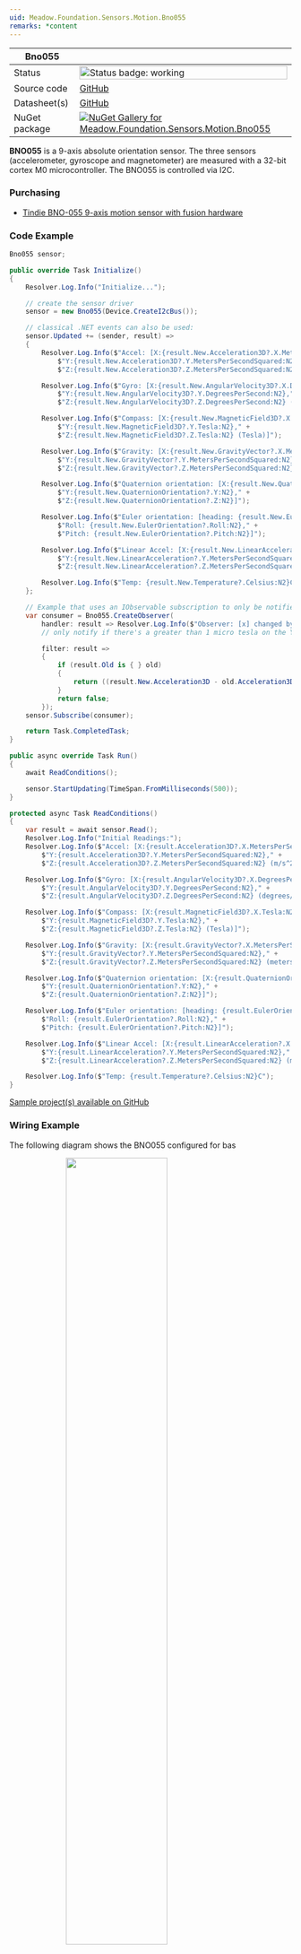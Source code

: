 ```yaml
---
uid: Meadow.Foundation.Sensors.Motion.Bno055
remarks: *content
---
```


| Bno055 | |
|--------|--------|
| Status | <img src="https://img.shields.io/badge/Working-brightgreen" style="width: auto; height: -webkit-fill-available;" alt="Status badge: working" /> |
| Source code | [GitHub](https://github.com/WildernessLabs/Meadow.Foundation/tree/main/Source/Meadow.Foundation.Peripherals/Sensors.Motion.Bno055) |
| Datasheet(s) | [GitHub](https://github.com/WildernessLabs/Meadow.Foundation/tree/main/Source/Meadow.Foundation.Peripherals/Sensors.Motion.Bno055/Datasheet) |
| NuGet package | <a href="https://www.nuget.org/packages/Meadow.Foundation.Sensors.Motion.Bno055/" target="_blank"><img src="https://img.shields.io/nuget/v/Meadow.Foundation.Sensors.Motion.Bno055.svg?label=Meadow.Foundation.Sensors.Motion.Bno055" alt="NuGet Gallery for Meadow.Foundation.Sensors.Motion.Bno055" /></a> |

**BNO055** is a 9-axis absolute orientation sensor. The three sensors (accelerometer, gyroscope and magnetometer) are measured with a 32-bit cortex M0 microcontroller. The BNO055 is controlled via I2C.

### Purchasing
* [Tindie BNO-055 9-axis motion sensor with fusion hardware](https://www.tindie.com/products/onehorse/bno-055-9-axis-motion-sensor-with-hardware-fusion/)

### Code Example

```csharp
Bno055 sensor;

public override Task Initialize()
{
    Resolver.Log.Info("Initialize...");

    // create the sensor driver
    sensor = new Bno055(Device.CreateI2cBus());

    // classical .NET events can also be used:
    sensor.Updated += (sender, result) =>
    {
        Resolver.Log.Info($"Accel: [X:{result.New.Acceleration3D?.X.MetersPerSecondSquared:N2}," +
            $"Y:{result.New.Acceleration3D?.Y.MetersPerSecondSquared:N2}," +
            $"Z:{result.New.Acceleration3D?.Z.MetersPerSecondSquared:N2} (m/s^2)]");

        Resolver.Log.Info($"Gyro: [X:{result.New.AngularVelocity3D?.X.DegreesPerSecond:N2}," +
            $"Y:{result.New.AngularVelocity3D?.Y.DegreesPerSecond:N2}," +
            $"Z:{result.New.AngularVelocity3D?.Z.DegreesPerSecond:N2} (degrees/s)]");

        Resolver.Log.Info($"Compass: [X:{result.New.MagneticField3D?.X.Tesla:N2}," +
            $"Y:{result.New.MagneticField3D?.Y.Tesla:N2}," +
            $"Z:{result.New.MagneticField3D?.Z.Tesla:N2} (Tesla)]");

        Resolver.Log.Info($"Gravity: [X:{result.New.GravityVector?.X.MetersPerSecondSquared:N2}," +
            $"Y:{result.New.GravityVector?.Y.MetersPerSecondSquared:N2}," +
            $"Z:{result.New.GravityVector?.Z.MetersPerSecondSquared:N2} (meters/s^2)]");

        Resolver.Log.Info($"Quaternion orientation: [X:{result.New.QuaternionOrientation?.X:N2}," +
            $"Y:{result.New.QuaternionOrientation?.Y:N2}," +
            $"Z:{result.New.QuaternionOrientation?.Z:N2}]");

        Resolver.Log.Info($"Euler orientation: [heading: {result.New.EulerOrientation?.Heading:N2}," +
            $"Roll: {result.New.EulerOrientation?.Roll:N2}," +
            $"Pitch: {result.New.EulerOrientation?.Pitch:N2}]");

        Resolver.Log.Info($"Linear Accel: [X:{result.New.LinearAcceleration?.X.MetersPerSecondSquared:N2}," +
            $"Y:{result.New.LinearAcceleration?.Y.MetersPerSecondSquared:N2}," +
            $"Z:{result.New.LinearAcceleration?.Z.MetersPerSecondSquared:N2} (meters/s^2)]");

        Resolver.Log.Info($"Temp: {result.New.Temperature?.Celsius:N2}C");
    };

    // Example that uses an IObservable subscription to only be notified when the filter is satisfied
    var consumer = Bno055.CreateObserver(
        handler: result => Resolver.Log.Info($"Observer: [x] changed by threshold; new [x]: X:{result.New.Acceleration3D?.X.MetersPerSecondSquared:N2}, old: X:{result.Old?.Acceleration3D?.X.MetersPerSecondSquared:N2}"),
        // only notify if there's a greater than 1 micro tesla on the Y axis

        filter: result =>
        {
            if (result.Old is { } old)
            {
                return ((result.New.Acceleration3D - old.Acceleration3D)?.Y > new Acceleration(1, AU.MetersPerSecondSquared));
            }
            return false;
        });
    sensor.Subscribe(consumer);

    return Task.CompletedTask;
}

public async override Task Run()
{
    await ReadConditions();

    sensor.StartUpdating(TimeSpan.FromMilliseconds(500));
}

protected async Task ReadConditions()
{
    var result = await sensor.Read();
    Resolver.Log.Info("Initial Readings:");
    Resolver.Log.Info($"Accel: [X:{result.Acceleration3D?.X.MetersPerSecondSquared:N2}," +
        $"Y:{result.Acceleration3D?.Y.MetersPerSecondSquared:N2}," +
        $"Z:{result.Acceleration3D?.Z.MetersPerSecondSquared:N2} (m/s^2)]");

    Resolver.Log.Info($"Gyro: [X:{result.AngularVelocity3D?.X.DegreesPerSecond:N2}," +
        $"Y:{result.AngularVelocity3D?.Y.DegreesPerSecond:N2}," +
        $"Z:{result.AngularVelocity3D?.Z.DegreesPerSecond:N2} (degrees/s)]");

    Resolver.Log.Info($"Compass: [X:{result.MagneticField3D?.X.Tesla:N2}," +
        $"Y:{result.MagneticField3D?.Y.Tesla:N2}," +
        $"Z:{result.MagneticField3D?.Z.Tesla:N2} (Tesla)]");

    Resolver.Log.Info($"Gravity: [X:{result.GravityVector?.X.MetersPerSecondSquared:N2}," +
        $"Y:{result.GravityVector?.Y.MetersPerSecondSquared:N2}," +
        $"Z:{result.GravityVector?.Z.MetersPerSecondSquared:N2} (meters/s^2)]");

    Resolver.Log.Info($"Quaternion orientation: [X:{result.QuaternionOrientation?.X:N2}," +
        $"Y:{result.QuaternionOrientation?.Y:N2}," +
        $"Z:{result.QuaternionOrientation?.Z:N2}]");

    Resolver.Log.Info($"Euler orientation: [heading: {result.EulerOrientation?.Heading:N2}," +
        $"Roll: {result.EulerOrientation?.Roll:N2}," +
        $"Pitch: {result.EulerOrientation?.Pitch:N2}]");

    Resolver.Log.Info($"Linear Accel: [X:{result.LinearAcceleration?.X.MetersPerSecondSquared:N2}," +
        $"Y:{result.LinearAcceleration?.Y.MetersPerSecondSquared:N2}," +
        $"Z:{result.LinearAcceleration?.Z.MetersPerSecondSquared:N2} (meters/s^2)]");

    Resolver.Log.Info($"Temp: {result.Temperature?.Celsius:N2}C");
}
```

[Sample project(s) available on GitHub](https://github.com/WildernessLabs/Meadow.Foundation/tree/main/Source/Meadow.Foundation.Peripherals/Sensors.Motion.Bno055/Samples/Bno055_Sample)

### Wiring Example

The following diagram shows the BNO055 configured for bas

<img src="../../API_Assets/Meadow.Foundation.Sensors.Motion.Bno055/Bno055_Fritzing.svg" 
    style="width: 60%; display: block; margin-left: auto; margin-right: auto;" />




